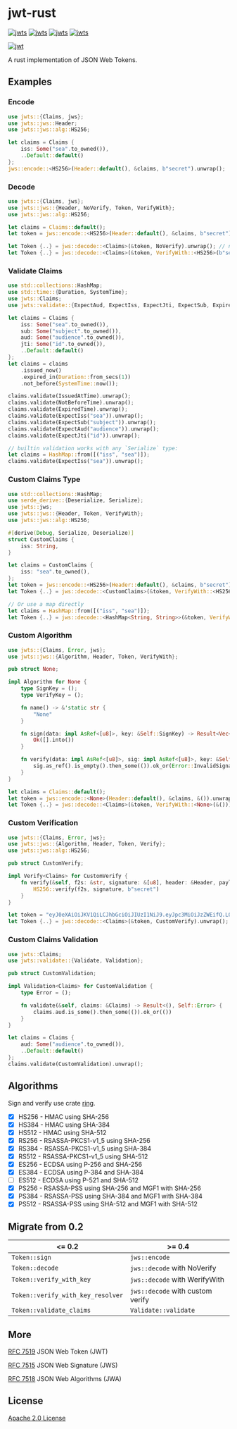 # jwt-rust

[![jwts](https://img.shields.io/crates/v/jwts?style=flat-square)](https://crates.io/crates/jwts)
[![jwts](https://img.shields.io/github/languages/top/suransea/jwt-rust?style=flat-square)](https://github.com/suransea/jwt-rust)
[![jwts](https://img.shields.io/crates/d/jwts?style=flat-square)](https://crates.io/crates/jwts)
[![jwts](https://img.shields.io/crates/l/jwts?style=flat-square)](http://www.apache.org/licenses/LICENSE-2.0)

[![jwt](http://jwt.io/img/logo-asset.svg)](http://jwt.io)

A rust implementation of JSON Web Tokens.

## Examples

### Encode

```rust
use jwts::{Claims, jws};
use jwts::jws::Header;
use jwts::jws::alg::HS256;

let claims = Claims {
    iss: Some("sea".to_owned()),
    ..Default::default()
};
jws::encode::<HS256>(Header::default(), &claims, b"secret").unwrap();
```

### Decode

```rust
use jwts::{Claims, jws};
use jwts::jws::{Header, NoVerify, Token, VerifyWith};
use jwts::jws::alg::HS256;

let claims = Claims::default();
let token = jws::encode::<HS256>(Header::default(), &claims, b"secret").unwrap();

let Token {..} = jws::decode::<Claims>(&token, NoVerify).unwrap(); // no verify
let Token {..} = jws::decode::<Claims>(&token, VerifyWith::<HS256>(b"secret")).unwrap(); // verify with algorithm and key
```

### Validate Claims

```rust
use std::collections::HashMap;
use std::time::{Duration, SystemTime};
use jwts::Claims;
use jwts::validate::{ExpectAud, ExpectIss, ExpectJti, ExpectSub, ExpiredTime, IssuedAtTime, NotBeforeTime, Validate};

let claims = Claims {
    iss: Some("sea".to_owned()),
    sub: Some("subject".to_owned()),
    aud: Some("audience".to_owned()),
    jti: Some("id".to_owned()),
    ..Default::default()
};
let claims = claims
    .issued_now()
    .expired_in(Duration::from_secs(1))
    .not_before(SystemTime::now());

claims.validate(IssuedAtTime).unwrap();
claims.validate(NotBeforeTime).unwrap();
claims.validate(ExpiredTime).unwrap();
claims.validate(ExpectIss("sea")).unwrap();
claims.validate(ExpectSub("subject")).unwrap();
claims.validate(ExpectAud("audience")).unwrap();
claims.validate(ExpectJti("id")).unwrap();

// builtin validation works with any `Serialize` type:
let claims = HashMap::from([("iss", "sea")]);
claims.validate(ExpectIss("sea")).unwrap();
```

### Custom Claims Type

```rust
use std::collections::HashMap;
use serde_derive::{Deserialize, Serialize};
use jwts::jws;
use jwts::jws::{Header, Token, VerifyWith};
use jwts::jws::alg::HS256;

#[derive(Debug, Serialize, Deserialize)]
struct CustomClaims {
    iss: String,
}

let claims = CustomClaims {
    iss: "sea".to_owned(),
};
let token = jws::encode::<HS256>(Header::default(), &claims, b"secret").unwrap();
let Token {..} = jws::decode::<CustomClaims>(&token, VerifyWith::<HS256>(b"secret")).unwrap();

// Or use a map directly
let claims = HashMap::from([("iss", "sea")]);
let Token {..} = jws::decode::<HashMap<String, String>>(&token, VerifyWith::<HS256>(b"secret")).unwrap();
```

### Custom Algorithm

```rust
use jwts::{Claims, Error, jws};
use jwts::jws::{Algorithm, Header, Token, VerifyWith};

pub struct None;

impl Algorithm for None {
    type SignKey = ();
    type VerifyKey = ();

    fn name() -> &'static str {
        "None"
    }

    fn sign(data: impl AsRef<[u8]>, key: &Self::SignKey) -> Result<Vec<u8>, Error> {
        Ok([].into())
    }

    fn verify(data: impl AsRef<[u8]>, sig: impl AsRef<[u8]>, key: &Self::VerifyKey) -> Result<(), Error> {
        sig.as_ref().is_empty().then_some(()).ok_or(Error::InvalidSignature)
    }
}

let claims = Claims::default();
let token = jws::encode::<None>(Header::default(), &claims, &()).unwrap();
let Token {..} = jws::decode::<Claims>(&token, VerifyWith::<None>(&())).unwrap();
```

### Custom Verification

```rust
use jwts::{Claims, Error, jws};
use jwts::jws::{Algorithm, Header, Token, Verify};
use jwts::jws::alg::HS256;

pub struct CustomVerify;

impl Verify<Claims> for CustomVerify {
    fn verify(&self, f2s: &str, signature: &[u8], header: &Header, payload: &Claims) -> Result<(), Error> {
        HS256::verify(f2s, signature, b"secret")
    }
}

let token = "eyJ0eXAiOiJKV1QiLCJhbGciOiJIUzI1NiJ9.eyJpc3MiOiJzZWEifQ.L0DLtDjydcSK-c0gTyOYbmUQ_LUCZzqAGCINn2OLhFs";
let Token {..} = jws::decode::<Claims>(&token, CustomVerify).unwrap();
```

### Custom Claims Validation

```rust
use jwts::Claims;
use jwts::validate::{Validate, Validation};

pub struct CustomValidation;

impl Validation<Claims> for CustomValidation {
    type Error = ();

    fn validate(&self, claims: &Claims) -> Result<(), Self::Error> {
        claims.aud.is_some().then_some(()).ok_or(())
    }
}

let claims = Claims {
    aud: Some("audience".to_owned()),
    ..Default::default()
};
claims.validate(CustomValidation).unwrap();
```

## Algorithms

Sign and verify use crate [ring](https://crates.io/crates/ring).

- [x] HS256 - HMAC using SHA-256
- [x] HS384 - HMAC using SHA-384
- [x] HS512 - HMAC using SHA-512
- [x] RS256 - RSASSA-PKCS1-v1_5 using SHA-256
- [x] RS384 - RSASSA-PKCS1-v1_5 using SHA-384
- [x] RS512 - RSASSA-PKCS1-v1_5 using SHA-512
- [x] ES256 - ECDSA using P-256 and SHA-256
- [x] ES384 - ECDSA using P-384 and SHA-384
- [ ] ES512 - ECDSA using P-521 and SHA-512
- [x] PS256 - RSASSA-PSS using SHA-256 and MGF1 with SHA-256
- [x] PS384 - RSASSA-PSS using SHA-384 and MGF1 with SHA-384
- [x] PS512 - RSASSA-PSS using SHA-512 and MGF1 with SHA-512

## Migrate from 0.2

| <= 0.2                            | >= 0.4                           |
|-----------------------------------|----------------------------------|
| `Token::sign`                     | `jws::encode`                    |
| `Token::decode`                   | `jws::decode` with NoVerify      |
| `Token::verify_with_key`          | `jws::decode` with WerifyWith    |
| `Token::verify_with_key_resolver` | `jws::decode` with custom verify |
| `Token::validate_claims`          | `Validate::validate`             |


## More

[RFC 7519](https://tools.ietf.org/html/rfc7519) JSON Web Token (JWT)

[RFC 7515](https://tools.ietf.org/html/rfc7515) JSON Web Signature (JWS)

[RFC 7518](https://tools.ietf.org/html/rfc7518) JSON Web Algorithms (JWA)

## License

[Apache 2.0 License](http://www.apache.org/licenses/LICENSE-2.0)
